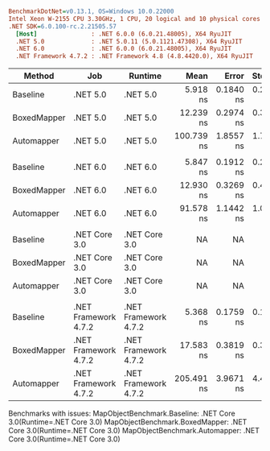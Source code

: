 ``` ini

BenchmarkDotNet=v0.13.1, OS=Windows 10.0.22000
Intel Xeon W-2155 CPU 3.30GHz, 1 CPU, 20 logical and 10 physical cores
.NET SDK=6.0.100-rc.2.21505.57
  [Host]               : .NET 6.0.0 (6.0.21.48005), X64 RyuJIT
  .NET 5.0             : .NET 5.0.11 (5.0.1121.47308), X64 RyuJIT
  .NET 6.0             : .NET 6.0.0 (6.0.21.48005), X64 RyuJIT
  .NET Framework 4.7.2 : .NET Framework 4.8 (4.8.4420.0), X64 RyuJIT


```
|      Method |                  Job |              Runtime |       Mean |     Error |    StdDev |        Min |        Max | Ratio | RatioSD |  Gen 0 | Allocated |
|------------ |--------------------- |--------------------- |-----------:|----------:|----------:|-----------:|-----------:|------:|--------:|-------:|----------:|
|    Baseline |             .NET 5.0 |             .NET 5.0 |   5.918 ns | 0.1840 ns | 0.2191 ns |   5.500 ns |   6.368 ns |  1.00 |    0.00 | 0.0078 |      56 B |
| BoxedMapper |             .NET 5.0 |             .NET 5.0 |  12.239 ns | 0.2974 ns | 0.3183 ns |  11.819 ns |  12.914 ns |  2.08 |    0.08 | 0.0078 |      56 B |
|  Automapper |             .NET 5.0 |             .NET 5.0 | 100.739 ns | 1.8557 ns | 1.7358 ns |  98.590 ns | 104.068 ns | 17.09 |    0.86 | 0.0077 |      56 B |
|             |                      |                      |            |           |           |            |            |       |         |        |           |
|    Baseline |             .NET 6.0 |             .NET 6.0 |   5.847 ns | 0.1912 ns | 0.2680 ns |   5.524 ns |   6.500 ns |  1.00 |    0.00 | 0.0078 |      56 B |
| BoxedMapper |             .NET 6.0 |             .NET 6.0 |  12.930 ns | 0.3269 ns | 0.4475 ns |  12.331 ns |  13.847 ns |  2.22 |    0.12 | 0.0078 |      56 B |
|  Automapper |             .NET 6.0 |             .NET 6.0 |  91.578 ns | 1.1442 ns | 1.0143 ns |  90.415 ns |  93.638 ns | 15.59 |    0.82 | 0.0077 |      56 B |
|             |                      |                      |            |           |           |            |            |       |         |        |           |
|    Baseline |        .NET Core 3.0 |        .NET Core 3.0 |         NA |        NA |        NA |         NA |         NA |     ? |       ? |      - |         - |
| BoxedMapper |        .NET Core 3.0 |        .NET Core 3.0 |         NA |        NA |        NA |         NA |         NA |     ? |       ? |      - |         - |
|  Automapper |        .NET Core 3.0 |        .NET Core 3.0 |         NA |        NA |        NA |         NA |         NA |     ? |       ? |      - |         - |
|             |                      |                      |            |           |           |            |            |       |         |        |           |
|    Baseline | .NET Framework 4.7.2 | .NET Framework 4.7.2 |   5.368 ns | 0.1759 ns | 0.1883 ns |   5.065 ns |   5.766 ns |  1.00 |    0.00 | 0.0089 |      56 B |
| BoxedMapper | .NET Framework 4.7.2 | .NET Framework 4.7.2 |  17.583 ns | 0.3819 ns | 0.3573 ns |  17.093 ns |  18.326 ns |  3.29 |    0.16 | 0.0089 |      56 B |
|  Automapper | .NET Framework 4.7.2 | .NET Framework 4.7.2 | 205.491 ns | 3.9671 ns | 4.4094 ns | 199.965 ns | 214.627 ns | 38.31 |    1.55 | 0.0088 |      56 B |

Benchmarks with issues:
  MapObjectBenchmark.Baseline: .NET Core 3.0(Runtime=.NET Core 3.0)
  MapObjectBenchmark.BoxedMapper: .NET Core 3.0(Runtime=.NET Core 3.0)
  MapObjectBenchmark.Automapper: .NET Core 3.0(Runtime=.NET Core 3.0)
